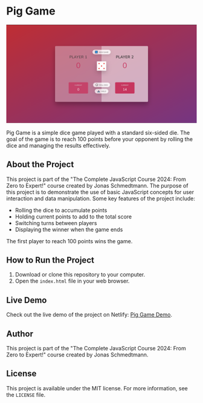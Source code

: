 # Pig Game

![Pig Game](PigGame.png)

Pig Game is a simple dice game played with a standard six-sided die. The goal of the game is to reach 100 points before your opponent by rolling the dice and managing the results effectively.

## About the Project

This project is part of the "The Complete JavaScript Course 2024: From Zero to Expert!" course created by Jonas Schmedtmann. The purpose of this project is to demonstrate the use of basic JavaScript concepts for user interaction and data manipulation. Some key features of the project include:

- Rolling the dice to accumulate points
- Holding current points to add to the total score
- Switching turns between players
- Displaying the winner when the game ends

The first player to reach 100 points wins the game.

## How to Run the Project

1. Download or clone this repository to your computer.
2. Open the `index.html` file in your web browser.

## Live Demo

Check out the live demo of the project on Netlify: [Pig Game Demo](https://pig-game-trpimir.netlify.app/).

## Author

This project is part of the "The Complete JavaScript Course 2024: From Zero to Expert!" course created by Jonas Schmedtmann.

## License

This project is available under the MIT license. For more information, see the `LICENSE` file.
